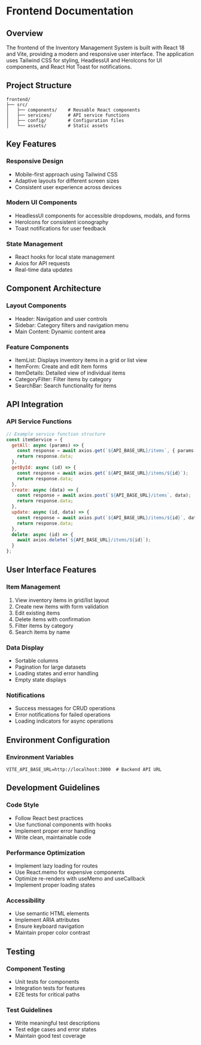 # Frontend Documentation

## Overview

The frontend of the Inventory Management System is built with React 18 and Vite, providing a modern and responsive user interface. The application uses Tailwind CSS for styling, HeadlessUI and HeroIcons for UI components, and React Hot Toast for notifications.

## Project Structure

```
frontend/
├── src/
│   ├── components/    # Reusable React components
│   ├── services/      # API service functions
│   ├── config/        # Configuration files
│   └── assets/        # Static assets
```

## Key Features

### Responsive Design
- Mobile-first approach using Tailwind CSS
- Adaptive layouts for different screen sizes
- Consistent user experience across devices

### Modern UI Components
- HeadlessUI components for accessible dropdowns, modals, and forms
- HeroIcons for consistent iconography
- Toast notifications for user feedback

### State Management
- React hooks for local state management
- Axios for API requests
- Real-time data updates

## Component Architecture

### Layout Components
- Header: Navigation and user controls
- Sidebar: Category filters and navigation menu
- Main Content: Dynamic content area

### Feature Components
- ItemList: Displays inventory items in a grid or list view
- ItemForm: Create and edit item forms
- ItemDetails: Detailed view of individual items
- CategoryFilter: Filter items by category
- SearchBar: Search functionality for items

## API Integration

### API Service Functions
```javascript
// Example service function structure
const itemService = {
  getAll: async (params) => {
    const response = await axios.get(`${API_BASE_URL}/items`, { params });
    return response.data;
  },
  getById: async (id) => {
    const response = await axios.get(`${API_BASE_URL}/items/${id}`);
    return response.data;
  },
  create: async (data) => {
    const response = await axios.post(`${API_BASE_URL}/items`, data);
    return response.data;
  },
  update: async (id, data) => {
    const response = await axios.put(`${API_BASE_URL}/items/${id}`, data);
    return response.data;
  },
  delete: async (id) => {
    await axios.delete(`${API_BASE_URL}/items/${id}`);
  }
};
```

## User Interface Features

### Item Management
1. View inventory items in grid/list layout
2. Create new items with form validation
3. Edit existing items
4. Delete items with confirmation
5. Filter items by category
6. Search items by name

### Data Display
- Sortable columns
- Pagination for large datasets
- Loading states and error handling
- Empty state displays

### Notifications
- Success messages for CRUD operations
- Error notifications for failed operations
- Loading indicators for async operations

## Environment Configuration

### Environment Variables
```env
VITE_API_BASE_URL=http://localhost:3000  # Backend API URL
```

## Development Guidelines

### Code Style
- Follow React best practices
- Use functional components with hooks
- Implement proper error handling
- Write clean, maintainable code

### Performance Optimization
- Implement lazy loading for routes
- Use React.memo for expensive components
- Optimize re-renders with useMemo and useCallback
- Implement proper loading states

### Accessibility
- Use semantic HTML elements
- Implement ARIA attributes
- Ensure keyboard navigation
- Maintain proper color contrast

## Testing

### Component Testing
- Unit tests for components
- Integration tests for features
- E2E tests for critical paths

### Test Guidelines
- Write meaningful test descriptions
- Test edge cases and error states
- Maintain good test coverage